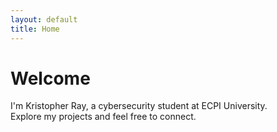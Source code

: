 ```yaml
---
layout: default
title: Home
---
```


# Welcome

I'm Kristopher Ray, a cybersecurity student at ECPI University.  
Explore my projects and feel free to connect.
